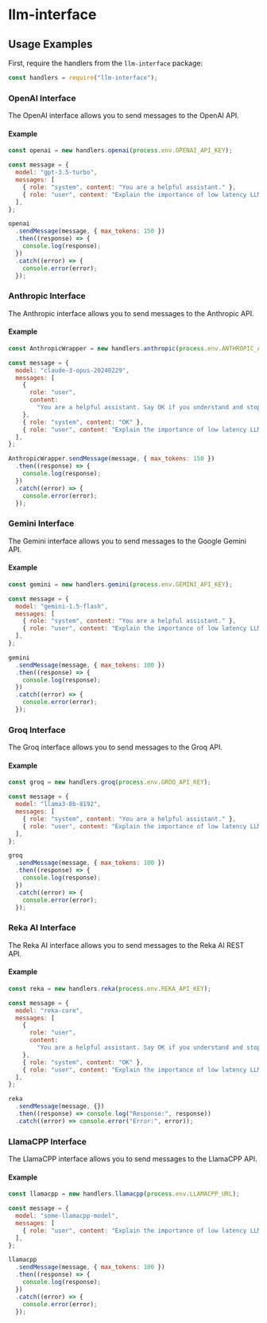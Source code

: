# llm-interface

## Usage Examples

First, require the handlers from the `llm-interface` package:

```javascript
const handlers = require("llm-interface");
```

### OpenAI Interface

The OpenAI interface allows you to send messages to the OpenAI API.

#### Example

```javascript
const openai = new handlers.openai(process.env.OPENAI_API_KEY);

const message = {
  model: "gpt-3.5-turbo",
  messages: [
    { role: "system", content: "You are a helpful assistant." },
    { role: "user", content: "Explain the importance of low latency LLMs." },
  ],
};

openai
  .sendMessage(message, { max_tokens: 150 })
  .then((response) => {
    console.log(response);
  })
  .catch((error) => {
    console.error(error);
  });
```

### Anthropic Interface

The Anthropic interface allows you to send messages to the Anthropic API.

#### Example

```javascript
const AnthropicWrapper = new handlers.anthropic(process.env.ANTHROPIC_API_KEY);

const message = {
  model: "claude-3-opus-20240229",
  messages: [
    {
      role: "user",
      content:
        "You are a helpful assistant. Say OK if you understand and stop.",
    },
    { role: "system", content: "OK" },
    { role: "user", content: "Explain the importance of low latency LLMs." },
  ],
};

AnthropicWrapper.sendMessage(message, { max_tokens: 150 })
  .then((response) => {
    console.log(response);
  })
  .catch((error) => {
    console.error(error);
  });
```

### Gemini Interface

The Gemini interface allows you to send messages to the Google Gemini API.

#### Example

```javascript
const gemini = new handlers.gemini(process.env.GEMINI_API_KEY);

const message = {
  model: "gemini-1.5-flash",
  messages: [
    { role: "system", content: "You are a helpful assistant." },
    { role: "user", content: "Explain the importance of low latency LLMs." },
  ],
};

gemini
  .sendMessage(message, { max_tokens: 100 })
  .then((response) => {
    console.log(response);
  })
  .catch((error) => {
    console.error(error);
  });
```

### Groq Interface

The Groq interface allows you to send messages to the Groq API.

#### Example

```javascript
const groq = new handlers.groq(process.env.GROQ_API_KEY);

const message = {
  model: "llama3-8b-8192",
  messages: [
    { role: "system", content: "You are a helpful assistant." },
    { role: "user", content: "Explain the importance of low latency LLMs." },
  ],
};

groq
  .sendMessage(message, { max_tokens: 100 })
  .then((response) => {
    console.log(response);
  })
  .catch((error) => {
    console.error(error);
  });
```

### Reka AI Interface

The Reka AI interface allows you to send messages to the Reka AI REST API.

#### Example

```javascript
const reka = new handlers.reka(process.env.REKA_API_KEY);

const message = {
  model: "reka-core",
  messages: [
    {
      role: "user",
      content:
        "You are a helpful assistant. Say OK if you understand and stop.",
    },
    { role: "system", content: "OK" },
    { role: "user", content: "Explain the importance of low latency LLMs." },
  ],
};

reka
  .sendMessage(message, {})
  .then((response) => console.log("Response:", response))
  .catch((error) => console.error("Error:", error));
```

### LlamaCPP Interface

The LlamaCPP interface allows you to send messages to the LlamaCPP API.

#### Example

```javascript
const llamacpp = new handlers.llamacpp(process.env.LLAMACPP_URL);

const message = {
  model: "some-llamacpp-model",
  messages: [
    { role: "user", content: "Explain the importance of low latency LLMs." },
  ],
};

llamacpp
  .sendMessage(message, { max_tokens: 100 })
  .then((response) => {
    console.log(response);
  })
  .catch((error) => {
    console.error(error);
  });
```
